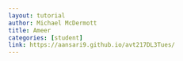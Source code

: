 ```yaml
---
layout: tutorial
author: Michael McDermott
title: Ameer
categories: [student]
link: https://aansari9.github.io/avt217DL3Tues/
---
```

